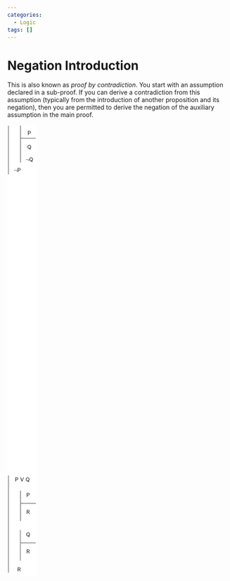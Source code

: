 ```yaml
---
categories:
  - Logic
tags: []
---
```


# Negation Introduction

This is also known as _proof by contradiction_. You start with an assumption
declared in a sub-proof. If you can derive a contradiction from this assumption
(typically from the introduction of another proposition and its negation), then
you are permitted to derive the negation of the auxiliary assumption in the main
proof.

![](/img/negate-intro.png)
